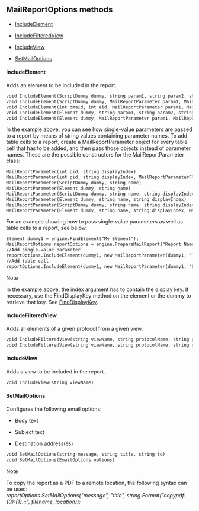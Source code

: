 ## MailReportOptions methods

- [IncludeElement](#includeelement)

- [IncludeFilteredView](#includefilteredview)

- [IncludeView](#includeview)

- [SetMailOptions](#setmailoptions)

#### IncludeElement

Adds an element to be included in the report.

```txt
void IncludeElement(ScriptDummy dummy, string param1, string param2, string param3, ...)
void IncludeElement(ScriptDummy dummy, MailReportParameter param1, MailReportParameter param2, MailReportParameter param3, ...)
void IncludeElement(int dmaid, int eid, MailReportParameter param1, MailReportParameter param2, MailReportParameter param3, ...)
void IncludeElement(Element dummy, string param1, string param2, string param3, ...)
void IncludeElement(Element dummy, MailReportParameter param1, MailReportParameter param2, MailReportParameter param3, ...)
```

In the example above, you can see how single-value parameters are passed to a report by means of string values containing parameter names. To add table cells to a report, create a MailReportParameter object for every table cell that has to be added, and then pass those objects instead of parameter names. These are the possible constructors for the MailReportParameter class:

```txt
MailReportParameter(int pid, string displayIndex)
MailReportParameter(int pid, string displayIndex, MailReportParameterFlags options)
MailReportParameter(ScriptDummy dummy, string name)
MailReportParameter(Element dummy, string name)
MailReportParameter(ScriptDummy dummy, string name, string displayIndex)
MailReportParameter(Element dummy, string name, string displayIndex)
MailReportParameter(ScriptDummy dummy, string name, string displayIndex, MailReportParameterFlags options)
MailReportParameter(Element dummy, string name, string displayIndex, MailReportParameterFlags options)
```

For an example showing how to pass single-value parameters as well as table cells to a report, see below.

```txt
Element dummy1 = engine.FindElement("My Element");
MailReportOptions reportOptions = engine.PrepareMailReport("Report Name");
//Add single-value parameter
reportOptions.IncludeElement(dummy1, new MailReportParameter(dummy1, "Total Processor Load"));
//Add table cell
reportOptions.IncludeElement(dummy1, new MailReportParameter(dummy1, "Bandwidth", "Eth0"));
```

> [!NOTE]
> In the example above, the index argument has to contain the display key. If necessary, use the FindDisplayKey method on the element or the dummy to retrieve that key. See [FindDisplayKey](Element_methods.md#finddisplaykey).

#### IncludeFilteredView

Adds all elements of a given protocol from a given view.

```txt
void IncludeFilteredView(string viewName, string protocolName, string protocolVersion, string param1, string param2, string param3, ...)
void IncludeFilteredView(string viewName, string protocolName, string protocolVersion, MailReportParameter param1, MailReportParameter param2, MailReportParameter param3)
```

#### IncludeView

Adds a view to be included in the report.

```txt
void IncludeView(string viewName)
```

#### SetMailOptions

Configures the following email options:

- Body text

- Subject text

- Destination address(es)

```txt
void SetMailOptions(string message, string title, string to)
void SetMailOptions(EmailOptions options)
```

> [!NOTE]
> To copy the report as a PDF to a remote location, the following syntax can be used:<br>*reportOptions.SetMailOptions("message", "title", string.Format("copypdf:{0}:{1}:::", filename, location));*
>
